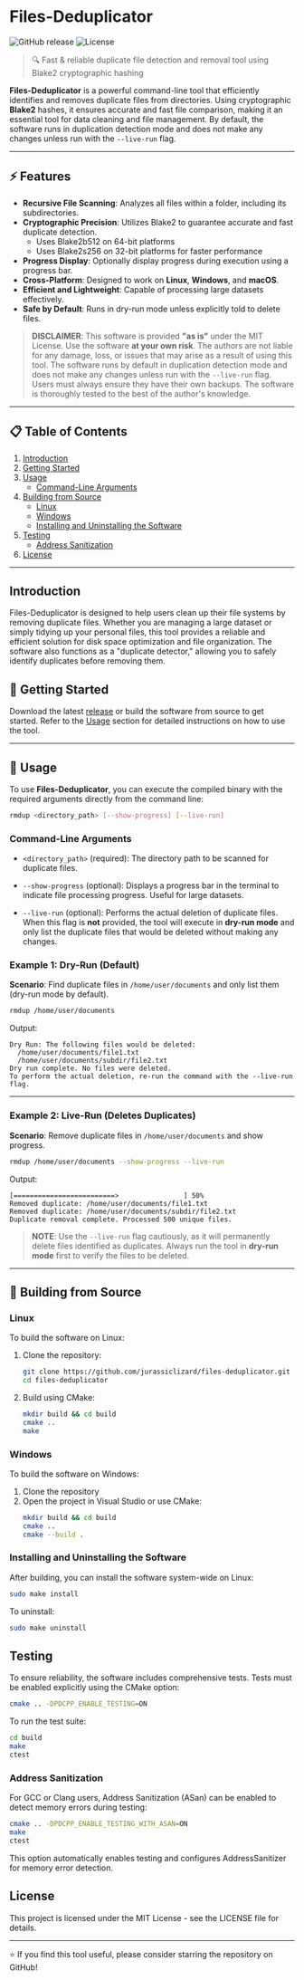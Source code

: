 # Files-Deduplicator

![GitHub release](https://img.shields.io/github/v/release/jurassiclizard/files-deduplicator)
![License](https://img.shields.io/github/license/jurassiclizard/files-deduplicator)

> 🔍 Fast & reliable duplicate file detection and removal tool using Blake2 cryptographic hashing

**Files-Deduplicator** is a powerful command-line tool that efficiently identifies and removes duplicate files from directories. Using cryptographic **Blake2** hashes, it ensures accurate and fast file comparison, making it an essential tool for data cleaning and file management. By default, the software runs in duplication detection mode and does not make any changes unless run with the `--live-run` flag.

---

## ⚡ Features

- **Recursive File Scanning**: Analyzes all files within a folder, including its subdirectories.
- **Cryptographic Precision**: Utilizes Blake2 to guarantee accurate and fast duplicate detection.
    - Uses Blake2b512 on 64-bit platforms
    - Uses Blake2s256 on 32-bit platforms for faster performance
- **Progress Display**: Optionally display progress during execution using a progress bar.
- **Cross-Platform**: Designed to work on **Linux**, **Windows**, and **macOS**.
- **Efficient and Lightweight**: Capable of processing large datasets effectively.
- **Safe by Default**: Runs in dry-run mode unless explicitly told to delete files.

> **DISCLAIMER**: This software is provided **"as is"** under the MIT License. Use the software **at your own risk**. The authors are not liable for any damage, loss, or issues that may arise as a result of using this tool. The software runs by default in duplication detection mode and does not make any changes unless run with the `--live-run` flag. Users must always ensure they have their own backups. The software is thoroughly tested to the best of the author's knowledge.

---

## 📋 Table of Contents

1. [Introduction](#introduction)
2. [Getting Started](#getting-started)
3. [Usage](#usage)
    - [Command-Line Arguments](#command-line-arguments)
4. [Building from Source](#building-from-source)
    - [Linux](#linux)
    - [Windows](#windows)
    - [Installing and Uninstalling the Software](#installing-and-uninstalling-the-software)
5. [Testing](#testing)
    - [Address Sanitization](#address-sanitization)
6. [License](#license)

---

## Introduction

Files-Deduplicator is designed to help users clean up their file systems by removing duplicate files. Whether you are managing a large dataset or simply tidying up your personal files, this tool provides a reliable and efficient solution for disk space optimization and file organization. The software also functions as a "duplicate detector," allowing you to safely identify duplicates before removing them.

## 🚀 Getting Started

Download the latest [release](https://github.com/jurassiclizard/files-deduplicator/releases) or build the software from source to get started. Refer to the [Usage](#usage) section for detailed instructions on how to use the tool.

---

## 📖 Usage

To use **Files-Deduplicator**, you can execute the compiled binary with the required arguments directly from the command line:

```bash
rmdup <directory_path> [--show-progress] [--live-run]
```

### Command-Line Arguments

- `<directory_path>` (required):
  The directory path to be scanned for duplicate files.

- `--show-progress` (optional):
  Displays a progress bar in the terminal to indicate file processing progress. Useful for large datasets.

- `--live-run` (optional):
  Performs the actual deletion of duplicate files. When this flag is **not** provided, the tool will execute in **dry-run mode** and only list the duplicate files that would be deleted without making any changes.

### Example 1: Dry-Run (Default)

**Scenario**: Find duplicate files in `/home/user/documents` and only list them (dry-run mode by default).

```bash
rmdup /home/user/documents
```

Output:
```plaintext
Dry Run: The following files would be deleted:
  /home/user/documents/file1.txt
  /home/user/documents/subdir/file2.txt
Dry run complete. No files were deleted.
To perform the actual deletion, re-run the command with the --live-run flag.
```

---

### Example 2: Live-Run (Deletes Duplicates)

**Scenario**: Remove duplicate files in `/home/user/documents` and show progress.

```bash
rmdup /home/user/documents --show-progress --live-run
```

Output:
```plaintext
[=========================>                ] 50% 
Removed duplicate: /home/user/documents/file1.txt
Removed duplicate: /home/user/documents/subdir/file2.txt
Duplicate removal complete. Processed 500 unique files.
```

> **NOTE**: Use the `--live-run` flag cautiously, as it will permanently delete files identified as duplicates. Always run the tool in **dry-run mode** first to verify the files to be deleted.

---

## 🔧 Building from Source

### Linux

To build the software on Linux:

1. Clone the repository:
   ```bash
   git clone https://github.com/jurassiclizard/files-deduplicator.git
   cd files-deduplicator
   ```

2. Build using CMake:
   ```bash
   mkdir build && cd build
   cmake ..
   make
   ```

### Windows

To build the software on Windows:

1. Clone the repository
2. Open the project in Visual Studio or use CMake:
   ```bash
   mkdir build && cd build
   cmake ..
   cmake --build .
   ```

### Installing and Uninstalling the Software

After building, you can install the software system-wide on Linux:

```bash
sudo make install
```

To uninstall:

```bash
sudo make uninstall
```

## Testing

To ensure reliability, the software includes comprehensive tests. Tests must be enabled explicitly using the CMake option:

```bash
cmake .. -DPDCPP_ENABLE_TESTING=ON
```

To run the test suite:

```bash
cd build
make
ctest
```

### Address Sanitization

For GCC or Clang users, Address Sanitization (ASan) can be enabled to detect memory errors during testing:

```bash
cmake .. -DPDCPP_ENABLE_TESTING_WITH_ASAN=ON
make
ctest
```

This option automatically enables testing and configures AddressSanitizer for memory error detection.

## License

This project is licensed under the MIT License - see the LICENSE file for details.

---

⭐️ If you find this tool useful, please consider starring the repository on GitHub!
